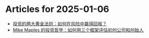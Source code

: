 # Articles for 2025-01-06

- [投资的两大黄金法则：如何在风险中赢得回报？](https://keithhchen.github.io/wpa-md-previews/2025-01-06/html/投资的两大黄金法则如何在风险中赢得回报.html)
- [Mike Maples 的投资哲学：如何用三个框架评估初创公司和创始人](https://keithhchen.github.io/wpa-md-previews/2025-01-06/html/Mike-Maples-的投资哲学如何用三个框架评估初创公司和创始人.html)